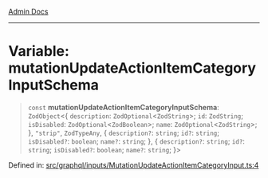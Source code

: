 [Admin Docs](/)

***

# Variable: mutationUpdateActionItemCategoryInputSchema

> `const` **mutationUpdateActionItemCategoryInputSchema**: `ZodObject`\<\{ `description`: `ZodOptional`\<`ZodString`\>; `id`: `ZodString`; `isDisabled`: `ZodOptional`\<`ZodBoolean`\>; `name`: `ZodOptional`\<`ZodString`\>; \}, `"strip"`, `ZodTypeAny`, \{ `description?`: `string`; `id?`: `string`; `isDisabled?`: `boolean`; `name?`: `string`; \}, \{ `description?`: `string`; `id?`: `string`; `isDisabled?`: `boolean`; `name?`: `string`; \}\>

Defined in: [src/graphql/inputs/MutationUpdateActionItemCategoryInput.ts:4](https://github.com/gautam-divyanshu/talawa-api/blob/1d38acecd3e456f869683fb8dca035a5e42010d5/src/graphql/inputs/MutationUpdateActionItemCategoryInput.ts#L4)
